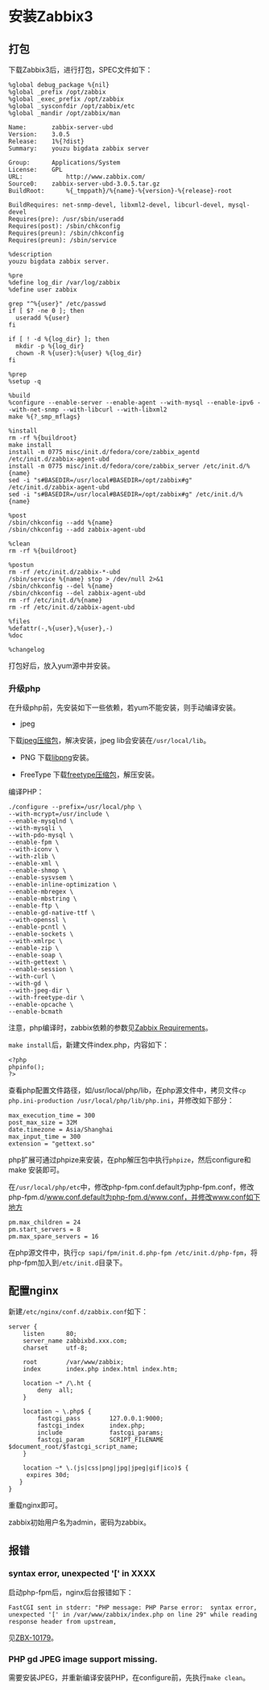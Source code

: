 # 安装Zabbix3

## 打包
下载Zabbix3后，进行打包，SPEC文件如下：

```
%global debug_package %{nil}
%global _prefix /opt/zabbix
%global _exec_prefix /opt/zabbix
%global _sysconfdir /opt/zabbix/etc
%global _mandir /opt/zabbix/man

Name:		zabbix-server-ubd
Version:	3.0.5
Release:	1%{?dist}
Summary:	youzu bigdata zabbix server

Group:		Applications/System
License:	GPL
URL:	        http://www.zabbix.com/
Source0:	zabbix-server-ubd-3.0.5.tar.gz
BuildRoot:      %{_tmppath}/%{name}-%{version}-%{release}-root

BuildRequires: net-snmp-devel, libxml2-devel, libcurl-devel, mysql-devel
Requires(pre): /usr/sbin/useradd
Requires(post): /sbin/chkconfig
Requires(preun): /sbin/chkconfig
Requires(preun): /sbin/service

%description
youzu bigdata zabbix server.

%pre
%define log_dir /var/log/zabbix
%define user zabbix

grep "^%{user}" /etc/passwd
if [ $? -ne 0 ]; then
  useradd %{user}
fi

if [ ! -d %{log_dir} ]; then
  mkdir -p %{log_dir}
  chown -R %{user}:%{user} %{log_dir}
fi

%prep
%setup -q

%build
%configure --enable-server --enable-agent --with-mysql --enable-ipv6 --with-net-snmp --with-libcurl --with-libxml2
make %{?_smp_mflags}

%install
rm -rf %{buildroot}
make install
install -m 0775 misc/init.d/fedora/core/zabbix_agentd /etc/init.d/zabbix-agent-ubd
install -m 0775 misc/init.d/fedora/core/zabbix_server /etc/init.d/%{name}
sed -i "s#BASEDIR=/usr/local#BASEDIR=/opt/zabbix#g" /etc/init.d/zabbix-agent-ubd
sed -i "s#BASEDIR=/usr/local#BASEDIR=/opt/zabbix#g" /etc/init.d/%{name}

%post
/sbin/chkconfig --add %{name}
/sbin/chkconfig --add zabbix-agent-ubd

%clean
rm -rf %{buildroot}

%postun
rm -rf /etc/init.d/zabbix-*-ubd
/sbin/service %{name} stop > /dev/null 2>&1
/sbin/chkconfig --del %{name}
/sbin/chkconfig --del zabbix-agent-ubd
rm -rf /etc/init.d/%{name}
rm -rf /etc/init.d/zabbix-agent-ubd

%files
%defattr(-,%{user},%{user},-)
%doc

%changelog
```

打包好后，放入yum源中并安装。

### 升级php
在升级php前，先安装如下一些依赖，若yum不能安装，则手动编译安装。

- jpeg

下载[jpeg压缩包](http://www.ijg.org/files/)，解决安装，jpeg lib会安装在`/usr/local/lib`。

- PNG
下载[libpng](http://www.libpng.org/pub/png/libpng.html)安装。

- FreeType
下载[freetype压缩包](http://download.savannah.gnu.org/releases/freetype/)，解压安装。


编译PHP：
```
./configure --prefix=/usr/local/php \
--with-mcrypt=/usr/include \
--enable-mysqlnd \
--with-mysqli \
--with-pdo-mysql \
--enable-fpm \
--with-iconv \
--with-zlib \
--enable-xml \
--enable-shmop \
--enable-sysvsem \
--enable-inline-optimization \
--enable-mbregex \
--enable-mbstring \
--enable-ftp \
--enable-gd-native-ttf \
--with-openssl \
--enable-pcntl \
--enable-sockets \
--with-xmlrpc \
--enable-zip \
--enable-soap \
--with-gettext \
--enable-session \
--with-curl \
--with-gd \
--with-jpeg-dir \
--with-freetype-dir \
--enable-opcache \
--enable-bcmath
```

注意，php编译时，zabbix依赖的参数见[Zabbix Requirements](https://www.zabbix.com/documentation/3.0/manual/installation/requirements)。

`make install`后，新建文件index.php，内容如下：
```
<?php
phpinfo();
?>
```

查看php配置文件路径，如/usr/local/php/lib，在php源文件中，拷贝文件`cp php.ini-production /usr/local/php/lib/php.ini`，并修改如下部分： 
```
max_execution_time = 300
post_max_size = 32M
date.timezone = Asia/Shanghai
max_input_time = 300
extension = "gettext.so"
```

php扩展可通过phpize来安装，在php解压包中执行`phpize`，然后configure和make 安装即可。

在`/usr/local/php/etc`中，修改php-fpm.conf.default为php-fpm.conf，修改php-fpm.d/www.conf.default为php-fpm.d/www.conf，并修改www.conf如下地方
```
pm.max_children = 24
pm.start_servers = 8
pm.max_spare_servers = 16
```

在php源文件中，执行`cp sapi/fpm/init.d.php-fpm /etc/init.d/php-fpm`，将php-fpm加入到`/etc/init.d`目录下。


## 配置nginx

新建`/etc/nginx/conf.d/zabbix.conf`如下：
```
server {
    listen      80;
    server_name zabbixbd.xxx.com;
    charset     utf-8;

    root        /var/www/zabbix;
    index       index.php index.html index.htm;

    location ~* /\.ht {
        deny  all;
    }

    location ~ \.php$ {
        fastcgi_pass        127.0.0.1:9000;
        fastcgi_index       index.php;
        include             fastcgi_params;
        fastcgi_param       SCRIPT_FILENAME  $document_root/$fastcgi_script_name;
    }

    location ~* \.(js|css|png|jpg|jpeg|gif|ico)$ {
     expires 30d;
   }
}
```

重载nginx即可。

zabbix初始用户名为admin，密码为zabbix。

## 报错

### syntax error, unexpected '[' in XXXX

启动php-fpm后，nginx后台报错如下：
```
FastCGI sent in stderr: "PHP message: PHP Parse error:  syntax error, unexpected '[' in /var/www/zabbix/index.php on line 29" while reading response header from upstream,
```

见[ZBX-10179](https://support.zabbix.com/browse/ZBX-10179)。

### PHP gd JPEG image support missing.
需要安装JPEG，并重新编译安装PHP，在configure前，先执行`make clean`。

